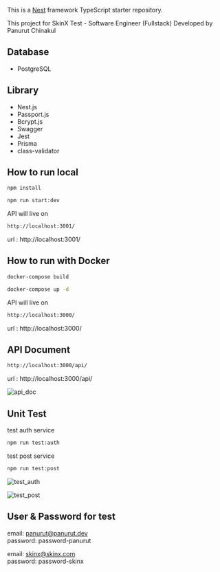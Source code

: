 This is a [Nest](https://github.com/nestjs/nest) framework TypeScript starter repository.

This project for SkinX Test - Software Engineer (Fullstack)
Developed by Panurut Chinakul

## Database
- PostgreSQL

## Library
- Nest.js
- Passport.js
- Bcrypt.js
- Swagger
- Jest
- Prisma
- class-validator

## How to run local
```bash
npm install
```
```bash
npm run start:dev
```
API will live on
```bash
http://localhost:3001/
```
url : http://localhost:3001/

## How to run with Docker
```bash
docker-compose build
```
```bash
docker-compose up -d
```
API will live on
```bash
http://localhost:3000/
```
url : http://localhost:3000/

## API Document
```bash
http://localhost:3000/api/
```
url : http://localhost:3000/api/

![api_doc](https://cdn.discordapp.com/attachments/840199305443672074/1223235512559734784/Screenshot_79.png?ex=66191dd8&is=6606a8d8&hm=0d040948b2d1fbf544dba16c18fac972762b3940025643cf652f9c76f8d7f48f&) 

## Unit Test
test auth service
```bash
npm run test:auth
```
test post service
```bash
npm run test:post
```
![test_auth](https://cdn.discordapp.com/attachments/840199305443672074/1223234491565215824/Screenshot_77.png?ex=66191ce5&is=6606a7e5&hm=3bd965109d53017566d862e6e5fe8b861d76a5f8a33c36cf7216a7e2282866c3&)  

![test_post](https://cdn.discordapp.com/attachments/840199305443672074/1223234491007631445/Screenshot_78.png?ex=66191ce5&is=6606a7e5&hm=287bce5ba42c4863b84149d316deb24cb617a268b2c6572fef18dade79996d13&)

## User & Password for test
email: panurut@panurut.dev  
password: password-panurut

email: skinx@skinx.com  
password: password-skinx
